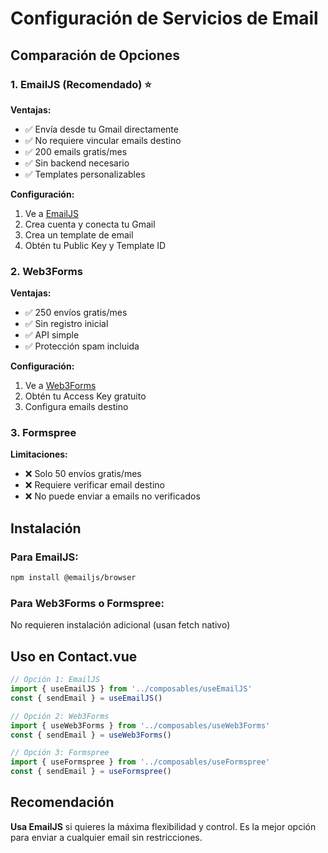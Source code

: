 # Configuración de Servicios de Email

## Comparación de Opciones

### 1. EmailJS (Recomendado) ⭐

**Ventajas:**
- ✅ Envía desde tu Gmail directamente
- ✅ No requiere vincular emails destino
- ✅ 200 emails gratis/mes
- ✅ Sin backend necesario
- ✅ Templates personalizables

**Configuración:**
1. Ve a [EmailJS](https://www.emailjs.com/)
2. Crea cuenta y conecta tu Gmail
3. Crea un template de email
4. Obtén tu Public Key y Template ID

### 2. Web3Forms

**Ventajas:**
- ✅ 250 envíos gratis/mes
- ✅ Sin registro inicial
- ✅ API simple
- ✅ Protección spam incluida

**Configuración:**
1. Ve a [Web3Forms](https://web3forms.com/)
2. Obtén tu Access Key gratuito
3. Configura emails destino

### 3. Formspree

**Limitaciones:**
- ❌ Solo 50 envíos gratis/mes
- ❌ Requiere verificar email destino
- ❌ No puede enviar a emails no verificados

## Instalación

### Para EmailJS:
```bash
npm install @emailjs/browser
```

### Para Web3Forms o Formspree:
No requieren instalación adicional (usan fetch nativo)

## Uso en Contact.vue

```typescript
// Opción 1: EmailJS
import { useEmailJS } from '../composables/useEmailJS'
const { sendEmail } = useEmailJS()

// Opción 2: Web3Forms  
import { useWeb3Forms } from '../composables/useWeb3Forms'
const { sendEmail } = useWeb3Forms()

// Opción 3: Formspree
import { useFormspree } from '../composables/useFormspree'
const { sendEmail } = useFormspree()
```

## Recomendación

**Usa EmailJS** si quieres la máxima flexibilidad y control. Es la mejor opción para enviar a cualquier email sin restricciones.
